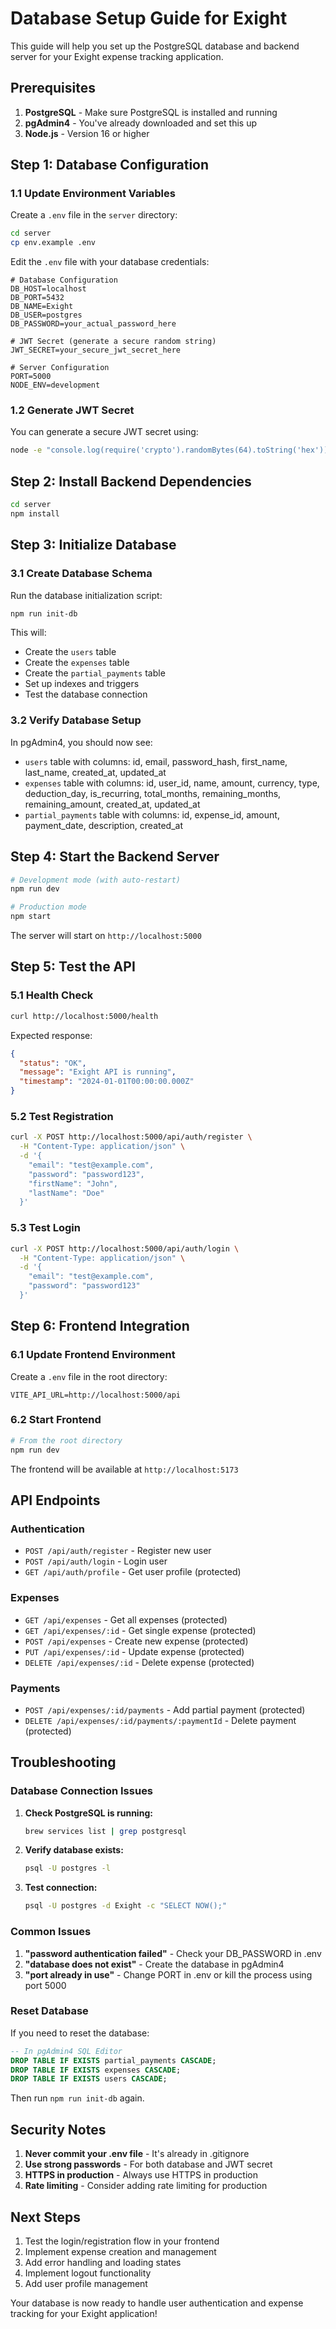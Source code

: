# Database Setup Guide for Exight

This guide will help you set up the PostgreSQL database and backend server for your Exight expense tracking application.

## Prerequisites

1. **PostgreSQL** - Make sure PostgreSQL is installed and running
2. **pgAdmin4** - You've already downloaded and set this up
3. **Node.js** - Version 16 or higher

## Step 1: Database Configuration

### 1.1 Update Environment Variables

Create a `.env` file in the `server` directory:

```bash
cd server
cp env.example .env
```

Edit the `.env` file with your database credentials:

```env
# Database Configuration
DB_HOST=localhost
DB_PORT=5432
DB_NAME=Exight
DB_USER=postgres
DB_PASSWORD=your_actual_password_here

# JWT Secret (generate a secure random string)
JWT_SECRET=your_secure_jwt_secret_here

# Server Configuration
PORT=5000
NODE_ENV=development
```

### 1.2 Generate JWT Secret

You can generate a secure JWT secret using:

```bash
node -e "console.log(require('crypto').randomBytes(64).toString('hex'))"
```

## Step 2: Install Backend Dependencies

```bash
cd server
npm install
```

## Step 3: Initialize Database

### 3.1 Create Database Schema

Run the database initialization script:

```bash
npm run init-db
```

This will:
- Create the `users` table
- Create the `expenses` table  
- Create the `partial_payments` table
- Set up indexes and triggers
- Test the database connection

### 3.2 Verify Database Setup

In pgAdmin4, you should now see:
- `users` table with columns: id, email, password_hash, first_name, last_name, created_at, updated_at
- `expenses` table with columns: id, user_id, name, amount, currency, type, deduction_day, is_recurring, total_months, remaining_months, remaining_amount, created_at, updated_at
- `partial_payments` table with columns: id, expense_id, amount, payment_date, description, created_at

## Step 4: Start the Backend Server

```bash
# Development mode (with auto-restart)
npm run dev

# Production mode
npm start
```

The server will start on `http://localhost:5000`

## Step 5: Test the API

### 5.1 Health Check

```bash
curl http://localhost:5000/health
```

Expected response:
```json
{
  "status": "OK",
  "message": "Exight API is running",
  "timestamp": "2024-01-01T00:00:00.000Z"
}
```

### 5.2 Test Registration

```bash
curl -X POST http://localhost:5000/api/auth/register \
  -H "Content-Type: application/json" \
  -d '{
    "email": "test@example.com",
    "password": "password123",
    "firstName": "John",
    "lastName": "Doe"
  }'
```

### 5.3 Test Login

```bash
curl -X POST http://localhost:5000/api/auth/login \
  -H "Content-Type: application/json" \
  -d '{
    "email": "test@example.com",
    "password": "password123"
  }'
```

## Step 6: Frontend Integration

### 6.1 Update Frontend Environment

Create a `.env` file in the root directory:

```env
VITE_API_URL=http://localhost:5000/api
```

### 6.2 Start Frontend

```bash
# From the root directory
npm run dev
```

The frontend will be available at `http://localhost:5173`

## API Endpoints

### Authentication
- `POST /api/auth/register` - Register new user
- `POST /api/auth/login` - Login user
- `GET /api/auth/profile` - Get user profile (protected)

### Expenses
- `GET /api/expenses` - Get all expenses (protected)
- `GET /api/expenses/:id` - Get single expense (protected)
- `POST /api/expenses` - Create new expense (protected)
- `PUT /api/expenses/:id` - Update expense (protected)
- `DELETE /api/expenses/:id` - Delete expense (protected)

### Payments
- `POST /api/expenses/:id/payments` - Add partial payment (protected)
- `DELETE /api/expenses/:id/payments/:paymentId` - Delete payment (protected)

## Troubleshooting

### Database Connection Issues

1. **Check PostgreSQL is running:**
   ```bash
   brew services list | grep postgresql
   ```

2. **Verify database exists:**
   ```bash
   psql -U postgres -l
   ```

3. **Test connection:**
   ```bash
   psql -U postgres -d Exight -c "SELECT NOW();"
   ```

### Common Issues

1. **"password authentication failed"** - Check your DB_PASSWORD in .env
2. **"database does not exist"** - Create the database in pgAdmin4
3. **"port already in use"** - Change PORT in .env or kill the process using port 5000

### Reset Database

If you need to reset the database:

```sql
-- In pgAdmin4 SQL Editor
DROP TABLE IF EXISTS partial_payments CASCADE;
DROP TABLE IF EXISTS expenses CASCADE;
DROP TABLE IF EXISTS users CASCADE;
```

Then run `npm run init-db` again.

## Security Notes

1. **Never commit your .env file** - It's already in .gitignore
2. **Use strong passwords** - For both database and JWT secret
3. **HTTPS in production** - Always use HTTPS in production
4. **Rate limiting** - Consider adding rate limiting for production

## Next Steps

1. Test the login/registration flow in your frontend
2. Implement expense creation and management
3. Add error handling and loading states
4. Implement logout functionality
5. Add user profile management

Your database is now ready to handle user authentication and expense tracking for your Exight application! 